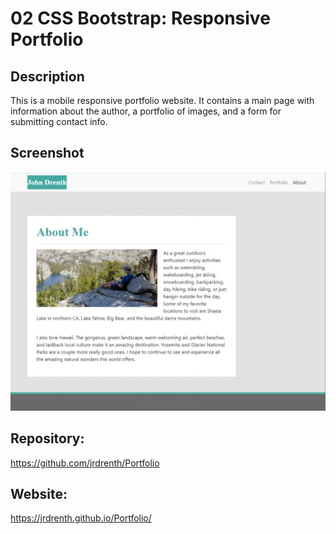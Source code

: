 # 02 CSS Bootstrap: Responsive Portfolio

## Description

This is a mobile responsive portfolio website.  It contains a main page with information about the author, a portfolio of images, and a form for submitting contact info.


## Screenshot

![responsive portfolio](./assets/images/site_screenshot.jpg)


## Repository:

https://github.com/jrdrenth/Portfolio


## Website:

https://jrdrenth.github.io/Portfolio/